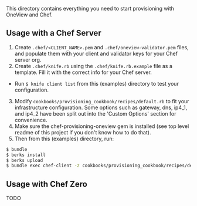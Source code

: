 This directory contains everything you need to start provisioning with OneView and Chef.

## Usage with a Chef Server
 1. Create `.chef/<CLIENT_NAME>.pem` and `.chef/oneview-validator.pem` files, and populate them with your client and validator keys for your Chef server org.
 2. Create `.chef/knife.rb` using the `.chef/knife.rb.example` file as a template. Fill it with the correct info for your Chef server.
   - Run `$ knife client list` from this (examples) directory to test your configuration.
 3. Modify `cookbooks/provisioning_cookbook/recipes/default.rb` to fit your infrastructure configuration. Some options such as gateway, dns, ip4_1, and ip4_2 have been split out into the 'Custom Options' section for convenience.
 4. Make sure the chef-provisioning-oneview gem is installed (see top level readme of this project if you don't know how to do that).
 5. Then from this (examples) directory, run: 

```bash
$ bundle
$ berks install
$ berks upload
$ bundle exec chef-client -z cookbooks/provisioning_cookbook/recipes/default.rb
```

## Usage with Chef Zero
TODO

